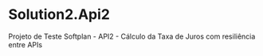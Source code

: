 # Solution2.Api2
Projeto de Teste Softplan - API2 - Cálculo da Taxa de Juros com resiliência entre APIs
